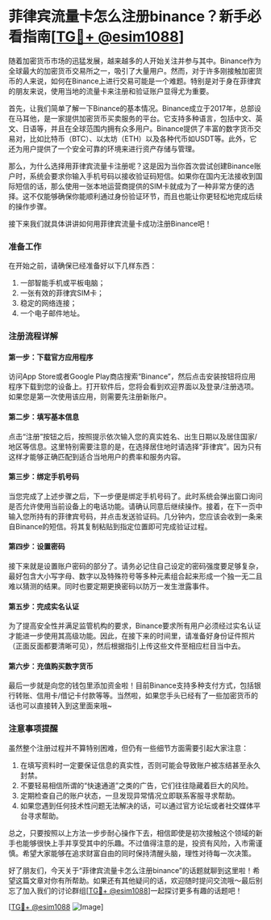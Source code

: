# 菲律宾流量卡怎么注册binance？新手必看指南[[TG💪+ @esim1088](https://t.me/s/esim1088)]

随着加密货币市场的迅猛发展，越来越多的人开始关注并参与其中。Binance作为全球最大的加密货币交易所之一，吸引了大量用户。然而，对于许多刚接触加密货币的人来说，如何在Binance上进行交易可能是一个难题。特别是对于身在菲律宾的朋友来说，使用当地的流量卡来注册和验证账户显得尤为重要。

首先，让我们简单了解一下Binance的基本情况。Binance成立于2017年，总部设在马耳他，是一家提供加密货币买卖服务的平台。它支持多种语言，包括中文、英文、日语等，并且在全球范围内拥有众多用户。Binance提供了丰富的数字货币交易对，比如比特币（BTC）、以太坊（ETH）以及各种代币如USDT等。此外，它还为用户提供了一个安全可靠的环境来进行资产存储与管理。

那么，为什么选择用菲律宾流量卡注册呢？这是因为当你首次尝试创建Binance账户时，系统会要求你输入手机号码以接收验证码短信。如果你在国内无法接收到国际短信的话，那么使用一张本地运营商提供的SIM卡就成为了一种非常方便的选择。这不仅能够确保你能顺利通过身份验证环节，而且也能让你更轻松地完成后续的操作步骤。

接下来我们就具体讲讲如何用菲律宾流量卡成功注册Binance吧！

### 准备工作

在开始之前，请确保已经准备好以下几样东西：
1. 一部智能手机或平板电脑；
2. 一张有效的菲律宾SIM卡；
3. 稳定的网络连接；
4. 一个电子邮件地址。

### 注册流程详解

#### 第一步：下载官方应用程序
访问App Store或者Google Play商店搜索“Binance”，然后点击安装按钮将应用程序下载到您的设备上。打开软件后，您将会看到欢迎界面以及登录/注册选项。如果您是第一次使用该应用，则需要先注册新账户。

#### 第二步：填写基本信息
点击“注册”按钮之后，按照提示依次输入您的真实姓名、出生日期以及居住国家/地区等信息。这里特别需要注意的是，在选择居住地时请选择“菲律宾”。因为只有这样才能够正确匹配到适合当地用户的费率和服务内容。

#### 第三步：绑定手机号码
当您完成了上述步骤之后，下一步便是绑定手机号码了。此时系统会弹出窗口询问是否允许使用当前设备上的电话功能。请确认同意后继续操作。接着，在下一页中输入您所持有的菲律宾号码，并点击发送验证码。几分钟内，您应该会收到一条来自Binance的短信。将其复制粘贴到指定位置即可完成验证过程。

#### 第四步：设置密码
接下来就是设置账户密码的部分了。请务必记住自己设定的密码强度要足够复杂，最好包含大小写字母、数字以及特殊符号等多种元素组合起来形成一个独一无二且难以猜测的结果。同时也要定期更换密码以防万一发生泄露事件。

#### 第五步：完成实名认证
为了提高安全性并满足监管机构的要求，Binance要求所有用户必须经过实名认证才能进一步使用其高级功能。因此，在接下来的时间里，请准备好身份证件照片（正面反面都要清晰可见），然后根据指引上传这些文件至相应栏目当中去。

#### 第六步：充值购买数字货币
最后一步就是向您的钱包里添加资金啦！目前Binance支持多种支付方式，包括银行转账、信用卡/借记卡付款等等。当然啦，如果您手头已经有了一些加密货币的话也可以直接转入到这里面来哦~

### 注意事项提醒

虽然整个注册过程并不算特别困难，但仍有一些细节方面需要引起大家注意：

1. 在填写资料时一定要保证信息的真实性，否则可能会导致账户被冻结甚至永久封禁。
2. 不要轻易相信所谓的“快速通道”之类的广告，它们往往隐藏着巨大的风险。
3. 定期检查自己的账户状态，一旦发现异常情况立即联系客服寻求帮助。
4. 如果您遇到任何技术性问题无法解决的话，可以通过官方论坛或者社交媒体平台寻求帮助。

总之，只要按照以上方法一步步耐心操作下去，相信即使是初次接触这个领域的新手也能够很快上手并享受其中的乐趣。不过值得注意的是，投资有风险，入市需谨慎。希望大家能够在追求财富自由的同时保持清醒头脑，理性对待每一次决策。

好了朋友们，今天关于“菲律宾流量卡怎么注册binance”的话题就聊到这里啦！希望这篇文章对你有所帮助。如果还有其他疑问的话，欢迎随时提问交流哦～最后别忘了加入我们的讨论群组[[TG💪+ @esim1088](https://t.me/s/esim1088)]一起探讨更多有趣的话题吧！

[[TG💪+ @esim1088](https://t.me/s/esim1088) ![Image](https://i.postimg.cc/4NQfJmqS/Snipaste-2025-05-13-00-14-12.png)]